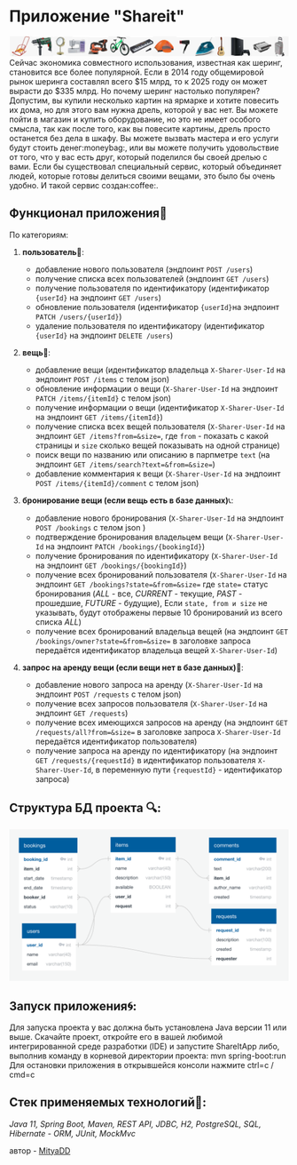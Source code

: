 # Приложение "Shareit"
<picture>
    <img src="src/main/resources/logo.png">
</picture>
Сейчас экономика совместного использования, известная как шеринг, становится все более популярной. 
Если в 2014 году общемировой рынок шеринга составлял всего $15 млрд, то к 2025 году он может вырасти до $335 млрд. 
Но почему шеринг настолько популярен? Допустим, вы купили несколько картин на ярмарке и хотите повесить их дома, 
но для этого вам нужна дрель, которой у вас нет. Вы можете пойти в магазин и купить оборудование, 
но это не имеет особого смысла, так как после того, как вы повесите картины, дрель просто останется без дела в шкафу. 
Вы можете вызвать мастера и его услуги будут стоить денег:moneybag:, или вы можете получить удовольствие от того, 
что у вас есть друг, который поделился бы своей дрелью с вами. Если бы существовал специальный сервис, 
который объединяет людей, которые готовы делиться своими вещами, это было бы очень удобно. И такой сервис создан:coffee:.

## Функционал приложения:wrench:

По категориям:

1) **пользователь**:bust_in_silhouette::

    - добавление нового пользователя (эндпоинт `POST /users`)
    - получение списка всех пользователей (эндпоинт `GET /users`)
    - получение пользователя по идентификатору (идентификатор `{userId}` на эндпоинт `GET /users`)
    - обновление пользователя (идентификатор `{userId}`на эндпоинт `PATCH /users/{userId}`)
    - удаление пользователя по идентификатору (идентификатор `{userId}` на эндпоинт `DELETE /users`)

2) **вещь**:gift::

    - добавление вещи (идентификатор владельца `X-Sharer-User-Id` на эндпоинт `POST /items` с телом json)
    - обновление информации о вещи (`X-Sharer-User-Id` на эндпоинт `PATCH /items/{itemId}` с телом json)
    - получение информации о вещи (идентификатор `X-Sharer-User-Id` на эндпоинт `GET /items/{itemId}`)
    - получение списка всех вещей пользователя (`X-Sharer-User-Id` на эндпоинт `GET /items?from=&size=`,
      где `from` - показать с какой страницы и `size` сколько вещей показывать на одной странице)
    - поиск вещи по названию или описанию в парпметре `text` (на эндпоинт `GET /items/search?text=&from=&size=`)
    - добавление комментария к вещи (`X-Sharer-User-Id` на эндпоинт `POST /items/{itemId}/comment` с телом json)

3) **бронирование вещи (если вещь есть в базе данных)**:telephone_receiver::

    - добавление нового бронирования (`X-Sharer-User-Id` на эндпоинт `POST /bookings` с телом json )
    - подтверждение бронирования владельцем вещи (`X-Sharer-User-Id` на эндпоинт `PATCH /bookings/{bookingId}`)
    - получение бронирования по идентификатору (`X-Sharer-User-Id` на эндпоинт `GET /bookings/{bookingId}`)
    - получение всех бронирований пользователя (`X-Sharer-User-Id` на эндпоинт `GET /bookings?state=&from=&size=` 
      где `state=` статус бронирования (_ALL_ - все, _CURRENT_ - текущие, _PAST_ - прошедшие, _FUTURE_ - будущие),
      Если `state, from и size` не указывать, будут отображены первые 10 бронирований из всего списка _ALL_)
    - получение всех бронирований владельца вещей (на эндпоинт `GET /bookings/owner?state=&from=&size=` 
      в заголовке запроса передаётся идентификатор владельца вещей `X-Sharer-User-Id`) 

4) **запрос на аренду вещи (если вещи нет в базе данных)**:bookmark::

    - добавление нового запроса на аренду (`X-Sharer-User-Id` на эндпоинт `POST /requests` с телом json)
    - получение всех запросов пользователя (`X-Sharer-User-Id` на эндпоинт `GET /requests`)
    - получение всех имеющихся запросов на аренду (на эндпоинт `GET /requests/all?from=&size=`
      в заголовке запроса `X-Sharer-User-Id` передаётся идентификатор пользователя)
    - получение запроса на аренду по идентификатору (на эндпоинт `GET /requests/{requestId}` в
      идентификатор пользователя `X-Sharer-User-Id`, в переменную пути `{requestId}` - идентификатор запроса)

## Структура БД проекта :mag::
<picture>
    <img src="src/main/resources/diagram.png">
</picture>

## Запуск приложения:cyclone::
Для запуска проекта у вас должна быть установлена Java версии 11 или выше.
Скачайте проект, откройте его в вашей любимой интегрированной среде разработки (IDE)
и запустите ShareItApp либо, выполнив команду в корневой директории проекта:
mvn spring-boot:run
Для остановки приложения в открывшейся консоли нажмите ctrl=c / cmd=c

## Стек применяемых технологий:pushpin::
*Java 11, Spring Boot, Maven, REST API, JDBC, H2, PostgreSQL, SQL, Hibernate - ORM, JUnit, MockMvc*

автор - [MityaDD](https://github.com/MityaDD)